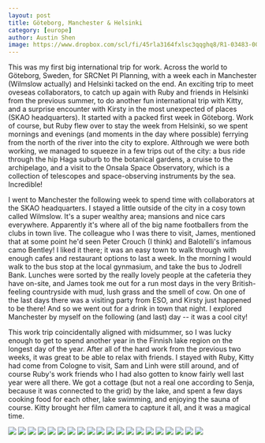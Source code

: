 ```yaml
---
layout: post
title: Göteborg, Manchester & Helsinki
category: [europe]
author: Austin Shen
image: https://www.dropbox.com/scl/fi/45rla3164fxlsc3qqghq8/R1-03483-0009.JPEG?rlkey=gwbas2rgf0wpepje3pu9gyv31&raw=1
---
```


This was my first big international trip for work. Across the world to Göteborg, Sweden, for SRCNet PI Planning, with a week each in Manchester (Wilmslow actually) and Helsinki tacked on the end. An exciting trip to meet oveseas collaborators, to catch up again with Ruby and friends in Helsinki from the previous summer, to do another fun international trip with Kitty, and a surprise encounter with Kirsty in the most unexpected of places (SKAO headquarters). It started with a packed first week in Göteborg. Work of course, but Ruby flew over to stay the week from Helsinki, so we spent mornings and evenings (and moments in the day where possible) ferrying from the north of the river into the city to explore. Althrough we were both working, we managed to squeeze in a few trips out of the city: a bus ride through the hip Haga suburb to the botanical gardens, a cruise to the archipelago, and a visit to the Onsala Space Observatory, which is a collection of telescopes and space-observing instruments by the sea. Incredible!

I went to Manchester the following week to spend time with collaborators at the SKAO headquarters. I stayed a little outside of the city in a cosy town called Wilmslow. It's a super wealthy area; mansions and nice cars everywhere. Apparently it's where all of the big name footballers from the clubs in town live. The colleague who I was there to visit, James, mentioned that at some point he'd seen Peter Crouch (I think) and Balotelli's infamous camo Bentley! I liked it there; it was an easy town to walk through with enough cafes and restaurant options to last a week. In the morning I would walk to the bus stop at the local gynmasium, and take the bus to Jodrell Bank. Lunches were sorted by the really lovely people at the cafeteria they have on-site, and James took me out for a run most days in the very British-feeling countryside with mud, lush grass and the smell of cow. On one of the last days there was a visiting party from ESO, and Kirsty just happened to be there! And so we went out for a drink in town that night. I explored Manchester by myself on the following (and last) day -- it was a cool city!

This work trip coincidentally aligned with midsummer, so I was lucky enough to get to spend another year in the Finnish lake region on the longest day of the year. After all of the hard work from the previous two weeks, it was great to be able to relax with friends. I stayed with Ruby, Kitty had come from Cologne to visit, Sam and Linh were still around, and of course Ruby's work friends who I had also gotten to know fairly well last year were all there. We got a cottage (but not a real one according to Senja, because it was connected to the grid) by the lake, and spent a few days cooking food for each other, lake swimming, and enjoying the sauna of course. Kitty brought her film camera to capture it all, and it was a magical time.

<div class='gallery' style='align-items: center'>
  <img src="https://www.dropbox.com/scl/fi/3cr6pexjy8xe147in5l6t/7EF5CF00-364F-46C3-831F-3510BD8DBDD2-96159-0000206A7E158C31.JPG?rlkey=b7ev6zbw5e93kan7l9uj7011q&raw=1">
  <img src="https://www.dropbox.com/scl/fi/irdjdim5l51z2dn6bfxmn/9E14CE46-2743-4447-A9FB-C6E13FA4449B-96159-0000206B3002989A.JPG?rlkey=j65p1e8qhh55vcn2te5463v5x&raw=1">
  <img src="https://www.dropbox.com/scl/fi/7lg2u2c0eneg0oztgs84s/3888A4C1-AFF9-4C01-B7A2-ED8B45086E3F-20788-0000239809715270.jpg?rlkey=d8nmjcn1tnm6vr9zhuo6ewmur&raw=1">
  <img src="https://www.dropbox.com/scl/fi/lmbfd37h31tuda26j3dj0/9763D837-E1F2-4FF2-9496-5B1803102EC6-59285-000029C797B50CEE.JPG?rlkey=ri1m1oo8jkb8sg0x5r9ms7hf7&raw=1">
  <img src="https://www.dropbox.com/scl/fi/n41ezu82fj9mkdjf4qxru/20240618-A7_05013.JPG?rlkey=1u92nszbca1tyo4d88jnab3dy&raw=1">
  <img src="https://www.dropbox.com/scl/fi/8affa12lrnpir6cyat9sj/20240618-A7_05014.JPG?rlkey=m4pkthhbs3osiryw1kjms9sw0&raw=1">
  <img src="https://www.dropbox.com/scl/fi/etccybp7g4vieww0rzey2/20240618-A7_05016.JPG?rlkey=rf079g591ln59tqadgtaiund1&raw=1">
  <img src="https://www.dropbox.com/scl/fi/cge7k7ztdw7goql6fcidx/20240618-A7_05027.JPG?rlkey=qz8nu9m1l0sv2tkeipgc2g8nj&raw=1">
  <img src="https://www.dropbox.com/scl/fi/cgzkd1yv9e450lkallcay/C2DB1BF0-E43D-4BAD-A164-0AD1D2ACF2D1-59285-000029C790468F45.JPG?rlkey=89wdfbpskcg7v4b0fl0ofan9a&raw=1">
  <img src="https://www.dropbox.com/scl/fi/zwuy78z553n6lmu66ufc3/C6EDDD6A-74C5-4265-8703-1F3CD3002D6E-20788-00002398371A30BC.jpg?rlkey=6jp750ueov8ru3e41rbf4mjy8&raw=1">
  <img src="https://www.dropbox.com/scl/fi/lpewfqiima2l2v90de9fh/D19BEE28-CBFC-48E8-80A2-62704B25D10C-20788-000023982CBE5DAC.jpg?rlkey=1f9yd2tdjvudmbz2deau80jdr&raw=1">
  <img src="https://www.dropbox.com/scl/fi/z8i3bsflib9q171neae04/E86C13C0-33B0-4CF9-AD48-0695F5E9E61F-6653-0000012E337BEF10.JPG?rlkey=hef6c4xy5ge5q59bfpegndno5&raw=1">
  <img src="https://www.dropbox.com/scl/fi/1c35licweiech2relzf3g/R1-03483-0010.JPEG?rlkey=8n368ayx42up6aacacdso55zk&raw=1">
  <img src="https://www.dropbox.com/scl/fi/htu7pnzvoont58cdahuwq/R1-03483-0012.JPEG?rlkey=i7cfpwvbvbuqswoazos4q35yv&raw=1">
  <img src="https://www.dropbox.com/scl/fi/clpdowk0uvm7qfhyjkkmi/R1-03483-0015.jpeg?rlkey=0vc264ki538l2kaoe3x2yk1uz&raw=1">
  <img src="https://www.dropbox.com/scl/fi/zico7lqpb9x7p73tozpvm/R1-03483-0018.JPEG?rlkey=pznrjw1pufi9a6vad63r4x000&raw=1">
  <img src="https://www.dropbox.com/scl/fi/s387cgrqk8esxyffq4t94/R1-03483-0019.JPEG?rlkey=zk5ceuxs0ldxjv0v446pur154&raw=1">
  <img src="https://www.dropbox.com/scl/fi/i8486c1v0ln6n236d5vpr/R1-03483-0020.JPEG?rlkey=gsamtygchqyuhpoz0rny4sx6x&raw=1">
  <img src="https://www.dropbox.com/scl/fi/7lz8rn0krb3w8lqprefc1/92C4AD6D-B002-4489-B576-43C3B3CE17F2-6653-0000012F8335F9F4.JPG?rlkey=oo7zaq55xumqfp8yz9vvkuday&raw=1">
  <img src="https://www.dropbox.com/scl/fi/ee37rms599kzxyzxr76y6/R1-03483-0021.JPEG?rlkey=tdyif6vhameqr5pblm3q5g34j&raw=1">
</div>